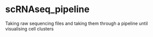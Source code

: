 # scRNAseq_pipeline
Taking raw sequencing files and taking them through a pipeline until visualising cell clusters
